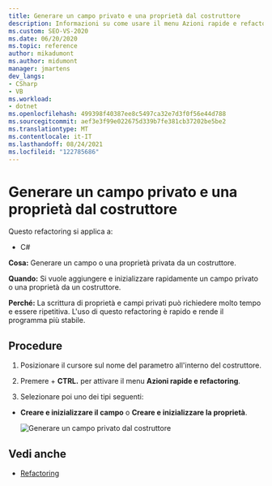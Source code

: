 ```yaml
---
title: Generare un campo privato e una proprietà dal costruttore
description: Informazioni su come usare il menu Azioni rapide e refactoring per generare un campo o una proprietà privata da un costruttore.
ms.custom: SEO-VS-2020
ms.date: 06/20/2020
ms.topic: reference
author: mikadumont
ms.author: midumont
manager: jmartens
dev_langs:
- CSharp
- VB
ms.workload:
- dotnet
ms.openlocfilehash: 499398f40387ee8c5497ca32e7d3f0f56e44d788
ms.sourcegitcommit: aef3e3f99e022675d339b7fe381cb37202be5be2
ms.translationtype: MT
ms.contentlocale: it-IT
ms.lasthandoff: 08/24/2021
ms.locfileid: "122785686"
---
```

# <a name="generate-private-field-and-property-from-constructor"></a>Generare un campo privato e una proprietà dal costruttore

Questo refactoring si applica a: 

- C# 

**Cosa:** Generare un campo o una proprietà privata da un costruttore. 

**Quando:** Si vuole aggiungere e inizializzare rapidamente un campo privato o una proprietà da un costruttore.

**Perché:** La scrittura di proprietà e campi privati può richiedere molto tempo e essere ripetitiva. L'uso di questo refactoring è rapido e rende il programma più stabile.

## <a name="how-to"></a>Procedure 

1. Posizionare il cursore sul nome del parametro all'interno del costruttore.

2. Premere  + **CTRL.** per attivare il menu **Azioni rapide e refactoring**.
   
3. Selezionare poi uno dei tipi seguenti:

- **Creare e inizializzare il campo** o **Creare e inizializzare la proprietà**.

   ![Generare un campo privato dal costruttore](media/generate-private-field-from-constructor.png)

## <a name="see-also"></a>Vedi anche 

- [Refactoring](../refactoring-in-visual-studio.md)

